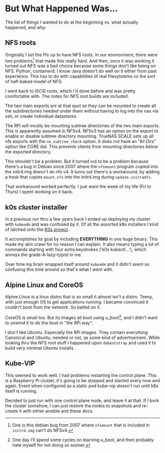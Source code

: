 # But What Happened Was...

The list of things I wanted to do at the beginning vs. what actually happened, and why:

## NFS roots

Originally I set the Pis up to have NFS roots.  In our environment, there were two problems[^1]
that made this really hard.  And then, once it was working it turned out NFS was a bad choice
because some things don't like being on NFS.  Python, containerd.  I know Java doesn't do
well on it either from past experience.  This has to do with capabilities of real filesytstems
vs the sort of half-baked model of NFS.

I went back to iSCSI roots, which I'd done before and was pretty comfortable with.
The notes for NFS root builds are included.

The two main exports are at that spot so they can be mounted to create all the
subdirectories needed under them without having to log into the nas via ssh, or
create individual datastores.

The RPi will mostly be mounting subtree directories of the two main exports.
This is apparently assumed in NFSv4.  NFSv3 has an option on the export to enable
or disable subtree directory mounting.  TrueNAS SCALE sets up all nfs exports
with the `no_subtree_check` option.  It does not have an "All Dirs" option like
CORE did.  This prevents clients from mounting directories below the exported
directory.

This shouldn't be a problem.  But it turned out to be a problem because there's a bug
in Debian since 2007 where the `nfsmount` program copied into the initrd.img doesn't
do nfs v4.  It turns out there's a workaround, by adding a hook that copies `mount.nfs`
into the initrd.img during `update-initramfs`. 

That workaround worked perfectly.  I just want the week of my life (Fri to Thurs)
I spent working on it back.

## k0s cluster installer

In a previous run thru a few years back I ended up deploying my cluster with `kubeadm` and was
confused by it.  Of all the assorted k8s installers I kind of latched onto the [K0s project]().

It accomplishes its goal by including **EVERYTHING** in one huge binary.  This made my skin
crawl for no reason I can explain.  It also means typing a lot of commands starting with
four extra keystrokes ('k0s kubectl...'), which annoys the grade-A-lazy-typist in me.

Over time my brain wrapped itself around `kubeadm` and it didn't seem so confusing this time
around so that's what I went with.

## Alpine Linux and CoreOS

Alpine LInux is a linux distro that is so small it almost isn't a distro.  Teeny, with just
enough OS to get applications running.  I became convinced it couldn't boot from the network.
So bailed on it.

CoreOS is small too.  But its images all boot using u_boot[^2], and I didn't want to unwind it
to do the boot in "the RPi way".

I don't like Ubuntu.  Especially the RPi images.  They contain everything Canonical and
Ubuntu, needed or not, as some kind of advertisement.  While looking thru the NFS root
stuff I happened upon `debootstrap` and used it to build very minimal Ubuntu installs.

## Kube-VIP

This seemed to work well.  I had problems
restarting the control plane.  This is a Raspberry Pi cluster, it's going to be stopped
and started every now and again.  Event when configured as a static pod kube-vip doesn't
run until k8s itself is running.

Decided to just run with one control plane node, and leave it at that.  If I bork the
cluster somehow, I can just restore the nodes to snapshots and re-create it with either
ansible and these docs.

[^1]: One is this debian bug from 2007 where `nfsmount` that is included
in `initrd.img` can't do NFSv4.

[^2]: One day I'll spend some cycles on learning u_boot, and then probably hate myself for
not doing so sooner.

[k0s project]: https://k0sproject.io/
[Canonical]: https://canonical.com/
[Ubuntu]: https://ubuntu.com/
